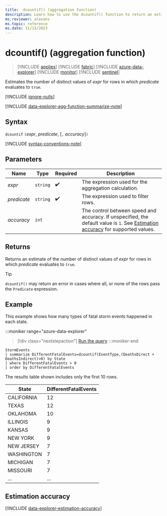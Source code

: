 ```yaml
---
title:  dcountif() (aggregation function)
description: Learn how to use the dcountif() function to return an estimate of the number of distinct values of an expression for rows where the predicate evaluates to true.
ms.reviewer: alexans
ms.topic: reference
ms.date: 11/13/2023
---
```

# dcountif() (aggregation function)

> [!INCLUDE [applies](../includes/applies-to-version/applies.md)] [!INCLUDE [fabric](../includes/applies-to-version/fabric.md)] [!INCLUDE [azure-data-explorer](../includes/applies-to-version/azure-data-explorer.md)] [!INCLUDE [monitor](../includes/applies-to-version/monitor.md)] [!INCLUDE [sentinel](../includes/applies-to-version/sentinel.md)]

Estimates the number of distinct values of *expr* for rows in which *predicate* evaluates to `true`.

[!INCLUDE [ignore-nulls](../includes/ignore-nulls.md)]

[!INCLUDE [data-explorer-agg-function-summarize-note](../includes/agg-function-summarize-note.md)]

## Syntax

`dcountif` `(`*expr*, *predicate*, [`,` *accuracy*]`)`

[!INCLUDE [syntax-conventions-note](../includes/syntax-conventions-note.md)]

## Parameters

| Name | Type | Required | Description |
|--|--|--|--|
| *expr* | `string` |  :heavy_check_mark: | The expression used for the aggregation calculation. |
| *predicate* | `string` |  :heavy_check_mark: | The expression used to filter rows. |
| *accuracy* | `int` |  | The control between speed and accuracy. If unspecified, the default value is `1`. See [Estimation accuracy](#estimation-accuracy) for supported values. |

## Returns

Returns an estimate of the number of distinct values of *expr* for rows in which *predicate* evaluates to `true`.

> [!TIP]
> `dcountif()` may return an error in cases where all, or none of the rows pass the `Predicate` expression.

## Example

This example shows how many types of fatal storm events happened in each state.

:::moniker range="azure-data-explorer"
> [!div class="nextstepaction"]
> <a href="https://dataexplorer.azure.com/clusters/help/databases/Samples?query=H4sIAAAAAAAAA22MMQ6DMBAE+7ziShAUfAAqEyk1+cCBz8ISttH5AIHy+BhoKXc0O50Edu1KXuLrB3FxDtkeBMoaQ5zwGwWnW6j1EBYv1mTX/u4zlZkilDEqyzQIFHDPj9cXyJsqh36HTlAo9bcxNR/b0ECVhMCa+Hw8OX+LHx0UrAAAAA==" target="_blank">Run the query</a>
:::moniker-end

```kusto
StormEvents
| summarize DifferentFatalEvents=dcountif(EventType,(DeathsDirect + DeathsIndirect)>0) by State
| where DifferentFatalEvents > 0
| order by DifferentFatalEvents 
```

The results table shown includes only the first 10 rows.

| State          | DifferentFatalEvents |
| -------------- | -------------------- |
| CALIFORNIA     | 12                   |
| TEXAS          | 12                   |
| OKLAHOMA       | 10                   |
| ILLINOIS       | 9                    |
| KANSAS         | 9                    |
| NEW YORK       | 9                    |
| NEW JERSEY     | 7                    |
| WASHINGTON     | 7                    |
| MICHIGAN       | 7                    |
| MISSOURI       | 7                    |
| ... | ... |

## Estimation accuracy

[!INCLUDE [data-explorer-estimation-accuracy](../includes/estimation-accuracy.md)]
